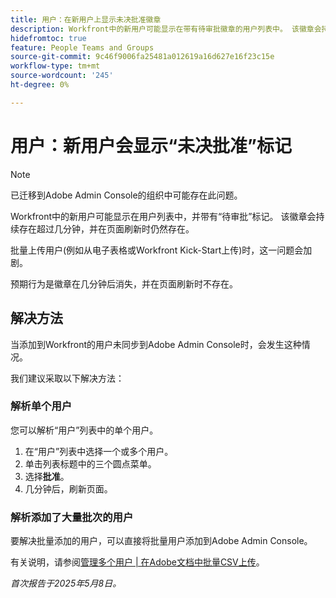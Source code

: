 ```yaml
---
title: 用户：在新用户上显示未决批准徽章
description: Workfront中的新用户可能显示在带有待审批徽章的用户列表中。 该徽章会持续存在超过几分钟，并在页面刷新时仍然存在。
hidefromtoc: true
feature: People Teams and Groups
source-git-commit: 9c46f9006fa25481a012619a16d627e16f23c15e
workflow-type: tm+mt
source-wordcount: '245'
ht-degree: 0%

---
```



# 用户：新用户会显示“未决批准”标记

>[!NOTE]
>
>已迁移到Adobe Admin Console的组织中可能存在此问题。

Workfront中的新用户可能显示在用户列表中，并带有“待审批”标记。 该徽章会持续存在超过几分钟，并在页面刷新时仍然存在。

批量上传用户(例如从电子表格或Workfront Kick-Start上传)时，这一问题会加剧。

预期行为是徽章在几分钟后消失，并在页面刷新时不存在。

## 解决方法

当添加到Workfront的用户未同步到Adobe Admin Console时，会发生这种情况。

我们建议采取以下解决方法：

### 解析单个用户

您可以解析“用户”列表中的单个用户。

1. 在“用户”列表中选择一个或多个用户。
1. 单击列表标题中的三个圆点菜单。
1. 选择&#x200B;**批准**。
1. 几分钟后，刷新页面。

### 解析添加了大量批次的用户

要解决批量添加的用户，可以直接将批量用户添加到Adobe Admin Console。

有关说明，请参阅[管理多个用户 | 在Adobe文档中批量CSV上传](https://helpx.adobe.com/cn/enterprise/using/bulk-upload-users.html)。


_首次报告于2025年5月8日。_
